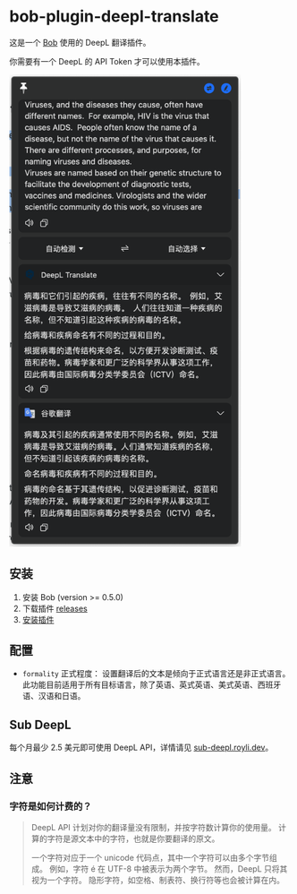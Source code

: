 # bob-plugin-deepl-translate

这是一个 [Bob](https://ripperhe.gitee.io/bob/#/) 使用的 DeepL 翻译插件。

你需要有一个 DeepL 的 API Token 才可以使用本插件。

<p><img width="414px" src="./assets/translate-screenshot.png" alt="translate screenshot" /></p>

## 安装

1. 安装 Bob (version >= 0.5.0)
2. 下载插件 [releases](https://github.com/geekdada/bob-plugin-deepl-translate/releases)
3. [安装插件](https://ripperhe.gitee.io/bob/#/general/quickstart/plugin?id=%e5%ae%89%e8%a3%85%e6%8f%92%e4%bb%b6)

## 配置

- `formality` 正式程度： 设置翻译后的文本是倾向于正式语言还是非正式语言。此功能目前适用于所有目标语言，除了英语、英式英语、美式英语、西班牙语、汉语和日语。

## Sub DeepL

每个月最少 2.5 美元即可使用 DeepL API，详情请见 [sub-deepl.royli.dev](https://sub-deepl.royli.dev?utm_source=github&utm_medium=readme)。

## 注意

### 字符是如何计费的？

> DeepL API 计划对你的翻译量没有限制，并按字符数计算你的使用量。 计算的字符是源文本中的字符，也就是你要翻译的原文。
>
> 一个字符对应于一个 unicode 代码点，其中一个字符可以由多个字节组成。 例如，字符 é 在 UTF-8 中被表示为两个字节。 然而，DeepL 只将其视为一个字符。 隐形字符，如空格、制表符、换行符等也会被计算在内。
